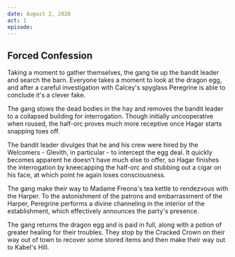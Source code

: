 ```yaml
---
date: August 2, 2020
act: 1
episode: 
---
```

##  Forced Confession

Taking a moment to gather themselves, the gang tie up the bandit leader and search the barn. Everyone takes a moment to look at the dragon egg, and after a careful investigation with Calcey's spyglass Peregrine is able to conclude it's a clever fake.

The gang stows the dead bodies in the hay and removes the bandit leader to a collapsed building for interrogation. Though initially uncooperative when roused, the half-orc proves much more receptive once Hagar starts snapping toes off.

The bandit leader divulges that he and his crew were hired by the Welcomers - Glevith, in particular - to intercept the egg deal. It quickly becomes apparent he doesn't have much else to offer, so Hagar finishes the interrogation by kneecapping the half-orc and stubbing out a cigar on his face, at which point he again loses consciousness.

The gang make their way to Madame Freona's tea kettle to rendezvous with the Harper. To the astonishment of the patrons and embarrassment of the Harper, Peregrine performs a divine channeling in the interior of the establishment, which effectively announces the party's presence.

The gang returns the dragon egg and is paid in full, along with a potion of greater healing for their troubles. They stop by the Cracked Crown on their way out of town to recover some stored items and then make their way out to Kabel's Hill.
